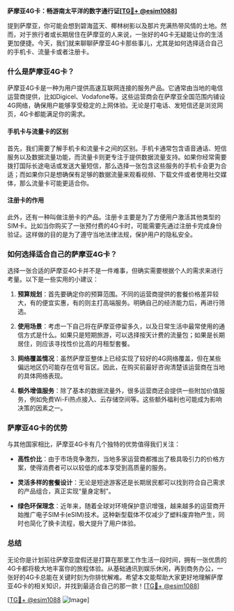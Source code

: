 **萨摩亚4G卡：畅游南太平洋的数字通行证[[TG💪+ @esim1088](https://t.me/s/esim1088)]**

提到萨摩亚，你可能会想到碧海蓝天、椰林树影以及那片充满热带风情的土地。然而，对于旅行者或长期居住在萨摩亚的人来说，一张好的4G卡无疑能让你的生活更加便捷。今天，我们就来聊聊萨摩亚4G卡那些事儿，尤其是如何选择适合自己的手机卡、流量卡或者注册卡。

### 什么是萨摩亚4G卡？

萨摩亚4G卡是一种为用户提供高速互联网连接的服务产品。它通常由当地的电信运营商提供，比如Digicel、Vodafone等。这些运营商会在萨摩亚全国范围内铺设4G网络，确保用户能够享受稳定的上网体验。无论是打电话、发短信还是浏览网页，4G卡都能满足你的需求。

#### 手机卡与流量卡的区别

首先，我们需要了解手机卡和流量卡之间的区别。手机卡通常包含语音通话、短信服务以及数据流量功能，而流量卡则更专注于提供数据流量支持。如果你经常需要拨打国际长途电话或发送大量短信，那么选择一张包含这些服务的手机卡会更为合适；而如果你只是想确保有足够的数据流量来观看视频、下载文件或者使用社交媒体，那么流量卡可能更适合你。

#### 注册卡的作用

此外，还有一种叫做注册卡的产品。注册卡主要是为了方便用户激活其他类型的SIM卡。比如当你购买了一张预付费的4G卡时，可能需要先通过注册卡完成身份验证。这样做的目的是为了遵守当地法律法规，保护用户的隐私安全。

### 如何选择适合自己的萨摩亚4G卡？

选择一张合适的萨摩亚4G卡并不是一件难事，但确实需要根据个人的需求来进行考量。以下是一些实用的小建议：

1. **预算规划**：首先要确定你的预算范围。不同的运营商提供的套餐价格差异较大，有的便宜实惠，有的则主打高端服务。明确自己的经济能力后，再进行筛选。
   
2. **使用场景**：考虑一下自己将在萨摩亚停留多久，以及日常生活中最常使用的通信方式是什么。如果只是短期旅游，可以选择按天计费的流量包；如果是长期居住，则应该寻找性价比高的月租型套餐。

3. **网络覆盖情况**：虽然萨摩亚整体上已经实现了较好的4G网络覆盖，但在某些偏远地区仍可能存在信号盲区。因此，在购买前最好咨询清楚该运营商在当地的具体网络表现。

4. **额外增值服务**：除了基本的数据流量外，很多运营商还会提供一些附加价值服务，例如免费Wi-Fi热点接入、云存储空间等。这些额外福利也可能成为影响决策的因素之一。

### 萨摩亚4G卡的优势

与其他国家相比，萨摩亚4G卡有几个独特的优势值得我们关注：

- **高性价比**：由于市场竞争激烈，当地多家运营商都推出了极具吸引力的价格方案，使得消费者可以以较低的成本享受到高质量的服务。
  
- **灵活多样的套餐设计**：无论是短途游客还是长期居民都可以找到符合自己需求的产品组合，真正实现“量身定制”。

- **绿色环保理念**：近年来，随着全球对环境保护意识增强，越来越多的运营商开始推广电子SIM卡(eSIM)技术。这种新型载体不仅减少了塑料废弃物产生，同时也简化了换卡流程，极大提升了用户体验。

### 总结

无论你是计划前往萨摩亚度假还是打算在那里工作生活一段时间，拥有一张优质的4G卡都将极大地丰富你的旅程体验。从基础通讯到娱乐休闲，再到商务办公，一张好的4G卡总能在关键时刻为你排忧解难。希望本文能帮助大家更好地理解萨摩亚4G卡的相关知识，并找到最适合自己的那一款！[[TG💪+ @esim1088](https://t.me/s/esim1088)]

[[TG💪+ @esim1088](https://t.me/s/esim1088) ![Image](https://i.postimg.cc/4NQfJmqS/Snipaste-2025-05-13-00-14-12.png)]